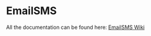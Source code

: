 # EmailSMS

All the documentation can be found here: [EmailSMS Wiki](https://github.com/EonConsulting/EmailSMS/wiki)
